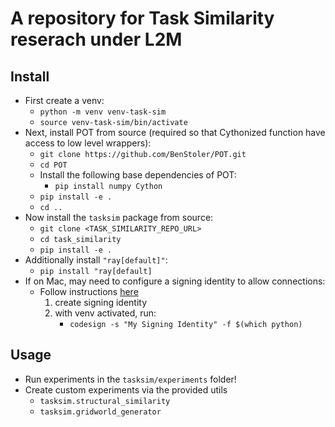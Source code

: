 # A repository for Task Similarity reserach under L2M

## Install

- First create a venv:
    - `python -m venv venv-task-sim`
    - `source venv-task-sim/bin/activate`
- Next, install POT from source (required so that Cythonized function have access to low level wrappers):
    - `git clone https://github.com/BenStoler/POT.git`
    - `cd POT`
    - Install the following base dependencies of POT:
        - `pip install numpy Cython`
    - `pip install -e .`
    - `cd ..`
- Now install the `tasksim` package from source:
    - `git clone <TASK_SIMILARITY_REPO_URL>`
    - `cd task_similarity`
    - `pip install -e .`
- Additionally install `"ray[default]"`:
    - `pip install "ray[default]`
- If on Mac, may need to configure a signing identity to allow connections:
    - Follow instructions [here](https://stackoverflow.com/questions/19688841/add-python-application-to-accept-incoming-network-connections/21052159#21052159)
        1. create signing identity
        2. with venv activated, run:
           - `codesign -s "My Signing Identity" -f $(which python)`

## Usage

- Run experiments in the `tasksim/experiments` folder!
- Create custom experiments via the provided utils
    - `tasksim.structural_similarity`
    - `tasksim.gridworld_generator`


